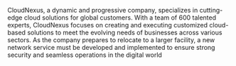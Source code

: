 CloudNexus, a dynamic and progressive company, specializes in cutting-edge cloud solutions for global customers. With a team of 600 talented experts, CloudNexus focuses on creating and executing customized cloud-based solutions to meet the evolving needs of businesses across various sectors. As the company prepares to relocate to a larger facility, a new network service must be developed and implemented to ensure strong security and seamless operations in the digital world
